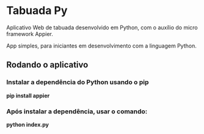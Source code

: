 # Tabuada Py
Aplicativo Web de tabuada desenvolvido em Python, com o auxílio do micro framework Appier.

App simples, para iniciantes em desenvolvimento com a linguagem Python.

## Rodando o aplicativo

### Instalar a dependência do Python usando o pip

**pip install appier**

### Após instalar a dependência, usar o comando:

**python index.py**
